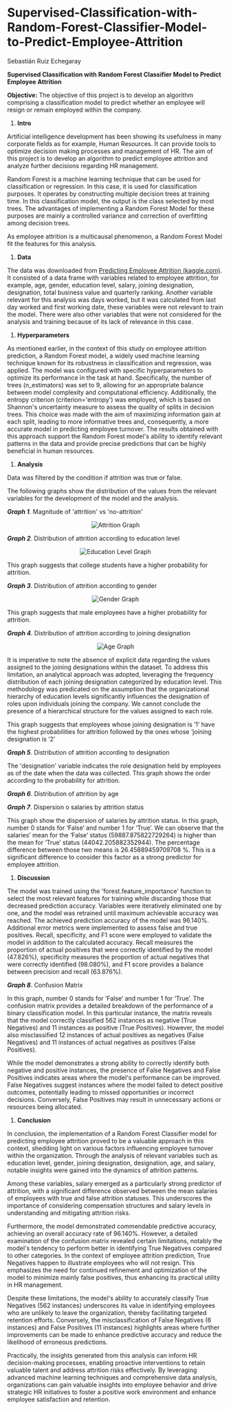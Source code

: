 # Supervised-Classification-with-Random-Forest-Classifier-Model-to-Predict-Employee-Attrition
Sebastián Ruiz Echegaray

**Supervised Classification with Random Forest Classifier Model to Predict Employee Attrition**

**Objective:** The objective of this project is to develop an algorithm comprising a classification model to predict whether an employee will resign or remain employed within the company.

1. **Intro**

Artificial intelligence development has been showing its usefulness in many corporate fields as for example, Human Resources. It can provide tools to optimize decision making processes and management of HR. The aim of this project is to develop an algorithm to predict employee attrition and analyze further decisions regarding HR management.

Random Forest is a machine learning technique that can be used for classification or regression. In this case, it is used for classification purposes. It operates by constructing multiple decision trees at training time. In this classification model, the output is the class selected by most trees. The advantages of implementing a Random Forest Model for these purposes are mainly a controlled variance and correction of overfitting among decision trees.

As employee attrition is a multicausal phenomenon, a Random Forest Model fit the features for this analysis.

1. **Data**

The data was downloaded from [Predicting Employee Attrition (kaggle.com)](https://www.kaggle.com/datasets/pavan9065/predicting-employee-attrition/data?select=train_data.csv). It consisted of a data frame with variables related to employee attrition, for example, age, gender, education level, salary, joining designation, designation, total business value and quarterly ranking. Another variable relevant for this analysis was days worked, but it was calculated from last day worked and first working date, these variables were not relevant to train the model. There were also other variables that were not considered for the analysis and training because of its lack of relevance in this case.

1. **Hyperparameters**

As mentioned earlier, in the context of this study on employee attrition prediction, a Random Forest model, a widely used machine learning technique known for its robustness in classification and regression, was applied. The model was configured with specific hyperparameters to optimize its performance in the task at hand. Specifically, the number of trees (n_estimators) was set to 9, allowing for an appropriate balance between model complexity and computational efficiency. Additionally, the entropy criterion (criterion='entropy') was employed, which is based on Shannon's uncertainty measure to assess the quality of splits in decision trees. This choice was made with the aim of maximizing information gain at each split, leading to more informative trees and, consequently, a more accurate model in predicting employee turnover. The results obtained with this approach support the Random Forest model's ability to identify relevant patterns in the data and provide precise predictions that can be highly beneficial in human resources.

1. **Analysis**

Data was filtered by the condition if attrition was true or false.

The following graphs show the distribution of the values from the relevant variables for the development of the model and the analysis.

**_Graph 1_**. Magnitude of 'attrition' vs 'no-attrition'
<p align="center">
  <img src="https://github.com/SebastianRuizE98/Supervised-Classification-with-Random-Forest-Classifier-Model-to-Predict-Employee-Attrition/blob/main/Attrition%20graph.png?raw=true" alt="Attrition Graph">
</p>



**_Graph 2_**. Distribution of attrition according to education level
<p align="center">
  <img src="https://github.com/SebastianRuizE98/Supervised-Classification-with-Random-Forest-Classifier-Model-to-Predict-Employee-Attrition/blob/main/ed%20lvl%20graph.png?raw=true" alt="Education Level Graph">
</p>


This graph suggests that college students have a higher probability for attrition.

**_Graph 3_**. Distribution of attrition according to gender
<p align="center">
  <img src="https://github.com/SebastianRuizE98/Supervised-Classification-with-Random-Forest-Classifier-Model-to-Predict-Employee-Attrition/blob/main/gender_graph.png?raw=true" alt="Gender Graph">
</p>



This graph suggests that male employees have a higher probability for attrition.

**_Graph 4_**. Distribution of attrition according to joining designation
<p align="center">
  <img src="https://github.com/SebastianRuizE98/Supervised-Classification-with-Random-Forest-Classifier-Model-to-Predict-Employee-Attrition/blob/main/age_graph.png?raw=true" alt="Age Graph">
</p>




It is imperative to note the absence of explicit data regarding the values assigned to the joining designations within the dataset. To address this limitation, an analytical approach was adopted, leveraging the frequency distribution of each joining designation categorized by education level. This methodology was predicated on the assumption that the organizational hierarchy of education levels significantly influences the designation of roles upon individuals joining the company. We cannot conclude the presence of a hierarchical structure for the values assigned to each role.

This graph suggests that employees whose joining designation is ‘1’ have the highest probabilities for attrition followed by the ones whose ‘joining designation is ‘2’

**_Graph 5_**. Distribution of attrition according to designation



The 'designation' variable indicates the role designation held by employees as of the date when the data was collected. This graph shows the order according to the probability for attrition.

**_Graph 6_**. Distribution of attrition by age



**_Graph 7_**. Dispersion o salaries by attrition status



This graph show the dispersion of salaries by attrition status. In this graph, number 0 stands for ‘False’ and number 1 for ‘True’. We can observe that the salaries’ mean for the ‘False’ status (59887.875822729264) is higher than the mean for ‘True’ status (44042.205882352944). The percentage difference between those two means is 26.45889459709708 %. This is a significant difference to consider this factor as a strong predictor for employee attrition.

1. **Discussion**

The model was trained using the 'forest.feature_importance' function to select the most relevant features for training while discarding those that decreased prediction accuracy. Variables were iteratively eliminated one by one, and the model was retrained until maximum achievable accuracy was reached. The achieved prediction accuracy of the model was 96.140%. Additional error metrics were implemented to assess false and true positives. Recall, specificity, and F1 score were employed to validate the model in addition to the calculated accuracy. Recall measures the proportion of actual positives that were correctly identified by the model (47.826%), specificity measures the proportion of actual negatives that were correctly identified (98.080%), and F1 score provides a balance between precision and recall (63.876%).

**_Graph 8_**. Confusion Matrix


In this graph, number 0 stands for ‘False’ and number 1 for ‘True’. The confusion matrix provides a detailed breakdown of the performance of a binary classification model. In this particular instance, the matrix reveals that the model correctly classified 562 instances as negative (True Negatives) and 11 instances as positive (True Positives). However, the model also misclassified 12 instances of actual positives as negatives (False Negatives) and 11 instances of actual negatives as positives (False Positives).

While the model demonstrates a strong ability to correctly identify both negative and positive instances, the presence of False Negatives and False Positives indicates areas where the model's performance can be improved. False Negatives suggest instances where the model failed to detect positive outcomes, potentially leading to missed opportunities or incorrect decisions. Conversely, False Positives may result in unnecessary actions or resources being allocated.

1. **Conclusion**

In conclusion, the implementation of a Random Forest Classifier model for predicting employee attrition proved to be a valuable approach in this context, shedding light on various factors influencing employee turnover within the organization. Through the analysis of relevant variables such as education level, gender, joining designation, designation, age, and salary, notable insights were gained into the dynamics of attrition patterns.

Among these variables, salary emerged as a particularly strong predictor of attrition, with a significant difference observed between the mean salaries of employees with true and false attrition statuses. This underscores the importance of considering compensation structures and salary levels in understanding and mitigating attrition risks.

Furthermore, the model demonstrated commendable predictive accuracy, achieving an overall accuracy rate of 96.140%. However, a detailed examination of the confusion matrix revealed certain limitations, notably the model's tendency to perform better in identifying True Negatives compared to other categories. In the context of employee attrition prediction, True Negatives happen to illustrate employees who will not resign. This emphasizes the need for continued refinement and optimization of the model to minimize mainly false positives, thus enhancing its practical utility in HR management.

Despite these limitations, the model's ability to accurately classify True Negatives (562 instances) underscores its value in identifying employees who are unlikely to leave the organization, thereby facilitating targeted retention efforts. Conversely, the misclassification of False Negatives (6 instances) and False Positives (11 instances) highlights areas where further improvements can be made to enhance predictive accuracy and reduce the likelihood of erroneous predictions.

Practically, the insights generated from this analysis can inform HR decision-making processes, enabling proactive interventions to retain valuable talent and address attrition risks effectively. By leveraging advanced machine learning techniques and comprehensive data analysis, organizations can gain valuable insights into employee behavior and drive strategic HR initiatives to foster a positive work environment and enhance employee satisfaction and retention.
